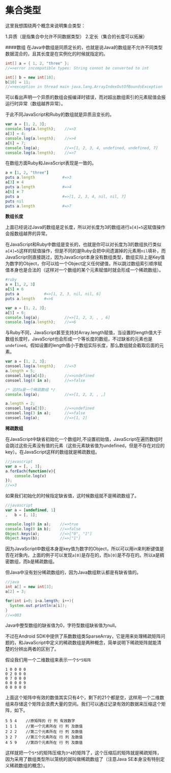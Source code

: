 # 集合类型

这里我想围绕两个概念来说明集合类型：

1.异质（是指集合中允许不同数据类型）
2.定长（集合的长度可以拓展）

####数组
在Java中数组是同质定长的，也就是说Java的数组是不允许不同类型数据混合的，且其长度是在实例化的时候就指定的。
```java
int[] a = { 1, 2, "three" };
//=>error incompatible types: String connot be converted to int

int[] b = new int[10];
b[10] = 11;
//=>exception in thread main java.lang.ArrayIndexOutOfBoundsException
```
可以看出声明一个异质的数组会报编译时错误，而对超出数组索引的元素赋值会报运行时异常（数组越界异常）。

于此不同JavaScript和Ruby的数组就是异质且变长的。
```javascript
var a = [1, 2, 3];
console.log(a.length);    //=>3
a[3] = 4;
console.log(a.length);    //=>4
a[6] = 7;
console.log(a);           //=>[1, 2, 3, 4, undefined, undefined, 7]
console.log(a.length);    //=>7
```
在数组方面Ruby和JavaScript表现是一致的。
```ruby
a = [1, 2, "three"]
puts a.length            #=>3
a[3] = 4         
puts a.length            #=>4
a[6] = 7
puts a                   #=>[1, 2, 3, 4, nil, nil, 7]
puts nil
puts a.length            #=>7
```

**数组长度**

上面已经说过Java的数组是定长度，所以对长度为3的数组进行`a[4]=5`这赋值操作会报数组越界的异常。

在JavaScript和Ruby中数组是变长的，也就是你可以对长度为3的数组执行类似`a[4]=5`这样的赋值操作，但是不同的是Ruby会把中间遗漏掉的元素用`nil`填补，而JavaScript则直接跳过，因为JavaScript本身没有数组类型，数组实际上是Key值为数字的Object，你可以给一个Object定义任何键值，所以跳过数组索引顺序赋值本身也是合法的（这样对一个数组的某个元素赋值时就会形成一个稀疏数组）。
```ruby
#ruby
a = [1, 2, 3]
a[5] = 6
puts a           #=>[1, 2, 3, nil, nil, 6]
puts a.length    #=>6
```
```javascript
var a = [1, 2, 3];
a[5] = 6;
console.log(a);           //=>[1, 2, 3, , , 6]
console.log(a.length);    //=>6
```
与Ruby不同，JavaScript甚至支持对Array.length赋值，当设置的length值大于数组长度时，JavaScript也会形成一个等长度的数组，不过缺省的元素也是`undefined`。假如设置的length值小于数组实际长度，那么数组就会截取后面的元素。
```javascript
var a = [1, 2, 3];
consoel.log(a.length);    //=>3
a.length = 5;
consoel.log(a[4]);        //=>undefined 
consoel.log(4 in a);      //=>false

/* 这时a是一个稀疏数组 */
console.log(a);           //=>[1, 2, 3, , ,]

a.length = 2;      
consoel.log(a[3]);        //=>undefined
consoel.log(3 in a);      //=>false
consoel.log(a);           //=>[1, 2]
```

**稀疏数组**

在JavaScript中缺省初始化一个数组时,不设置初始值，JavaScript在遍历数组时会跳过这些元素没有值的元素（这些元素缺省值为undefined，但是不存在对应的key）。在JavaScript这样的数组就是稀疏数组。
```javascript
//javascript
var a = [, , 3];
a.forEach(function(v){
	console.log(v)
});
//=>3
```
如果我们初始化的时候指定缺省值，这时候数组就不是稀疏数组了。
```javascript
//javascript
var a = [undefined, 1]
,   b = [, 1];

console.log(0 in a);    //=>true
console.log(0 in b);    //=>false
Object.keys(a);         //=>["0", "1"]
Object.keys(b);         //=>["1"]
```
因为JavaScript中数组本身是key值为数字的Object，所以可以用in来判断键值是否在对象内，上面的例子可以发现`a[0]`是存在的，而`b[0]`是不存在的。所以a是稠密数组，而b是稀疏数组。

但Java中没有划分稀疏数组的，因为Java数组默认都是有缺省值的。
```java
//java
int a[] = new int[3];
a[2] = 3;

for(int i=0; i<a.length; i++){
  System.out.println(a[i]);
}
//=>003
```
Java中整型数组的缺省值为0，字符型数组缺省值为null。

不过在Android SDK中提供了系数数组类SparseArray，它是用来处理稀疏矩阵问题的，和JavaScript中定义的稀疏数组是两种概念，简单说明下稀疏矩阵就能清楚的分辨出两者的区别了。

假设我们用一个二维数组来表示一个`5*5矩阵`
```
1 0 0 0 0
0 2 0 0 0
0 7 0 0 0
0 0 0 0 9
0 0 0 0 0
```
上面这个矩阵中有效的数值其实只有4个，剩下的21个都是空，这样用一个二维数组来存储这个矩阵会浪费大量的空间。我们可以通过记录有效的数据来压缩这个矩阵，如下。
```
5 5 4    //原矩阵的 行 列 有效数字
1 1 1    //第一个元素所在 行 列 及数值
2 2 2    //第二个元素所在 行 列 及数值
3 2 7    //第三个元素所在 行 列 及数值
4 5 9    //第四个元素所在 行 列 及数值
```
这样就把一个`5*5`的矩阵压缩为`3*4`的矩阵了，这个压缩后的矩阵就是稀疏矩阵，因为采用了数组类型所以笼统的就叫做稀疏数组了（注意Java SE本身没有特别定义稀疏数组的概念）。
